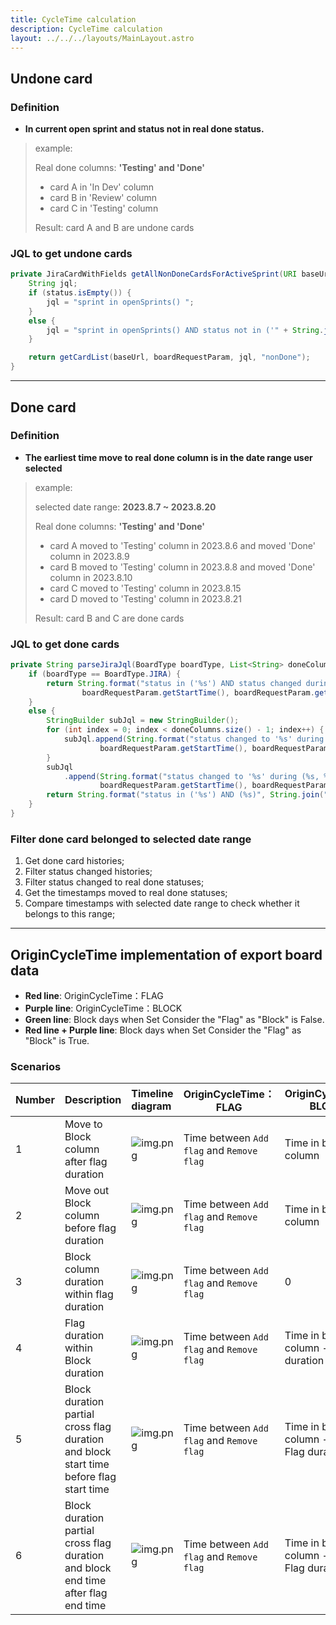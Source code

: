 ```yaml
---
title: CycleTime calculation
description: CycleTime calculation
layout: ../../../layouts/MainLayout.astro
---
```


## Undone card

### Definition

- **In current open sprint and status not in real done status.**

> example:
>
> Real done columns: **'Testing' and 'Done'**
>
> - card A in 'In Dev' column
> - card B in 'Review' column
> - card C in 'Testing' column
>
> Result: card A and B are undone cards

### JQL to get undone cards

```java
private JiraCardWithFields getAllNonDoneCardsForActiveSprint(URI baseUrl, List<String> status, BoardRequestParam boardRequestParam) {
    String jql;
    if (status.isEmpty()) {
        jql = "sprint in openSprints() ";
    }
    else {
        jql = "sprint in openSprints() AND status not in ('" + String.join("','", status) + "')";
    }

    return getCardList(baseUrl, boardRequestParam, jql, "nonDone");
}
```

---

## Done card

### Definition

- **The earliest time move to real done column is in the date range user selected**

> example:
>
> selected date range: **2023.8.7 ~ 2023.8.20**
>
> Real done columns: **'Testing' and 'Done'**
>
> - card A moved to 'Testing' column in 2023.8.6 and moved 'Done' column in 2023.8.9
> - card B moved to 'Testing' column in 2023.8.8 and moved 'Done' column in 2023.8.10
> - card C moved to 'Testing' column in 2023.8.15
> - card D moved to 'Testing' column in 2023.8.21
>
> Result: card B and C are done cards

### JQL to get done cards

```java
private String parseJiraJql(BoardType boardType, List<String> doneColumns, BoardRequestParam boardRequestParam) {
    if (boardType == BoardType.JIRA) {
    	return String.format("status in ('%s') AND status changed during (%s, %s)", String.join("','", doneColumns),
    			boardRequestParam.getStartTime(), boardRequestParam.getEndTime());
    }
    else {
    	StringBuilder subJql = new StringBuilder();
    	for (int index = 0; index < doneColumns.size() - 1; index++) {
    		subJql.append(String.format("status changed to '%s' during (%s, %s) or ", doneColumns.get(index),
    				boardRequestParam.getStartTime(), boardRequestParam.getEndTime()));
    	}
    	subJql
    		.append(String.format("status changed to '%s' during (%s, %s)", doneColumns.get(doneColumns.size() - 1),
    				boardRequestParam.getStartTime(), boardRequestParam.getEndTime()));
    	return String.format("status in ('%s') AND (%s)", String.join("', '", doneColumns), subJql);
    }
}
```

### Filter done card belonged to selected date range

1. Get done card histories;
2. Filter status changed histories;
3. Filter status changed to real done statuses;
4. Get the timestamps moved to real done statuses;
5. Compare timestamps with selected date range to check whether it belongs to this range;

---

## OriginCycleTime implementation of export board data

- **Red line**: OriginCycleTime：FLAG
- **Purple line**: OriginCycleTime：BLOCK
- **Green line**: Block days when Set Consider the "Flag" as "Block" is False.
- **Red line + Purple line**: Block days when Set Consider the "Flag" as "Block" is True.

### Scenarios

| Number | Description                                                                            | Timeline diagram                                                                                                                  | OriginCycleTime：FLAG                     | OriginCycleTime: BLOCK                       |
| :----- | :------------------------------------------------------------------------------------- | :-------------------------------------------------------------------------------------------------------------------------------- | ----------------------------------------- | -------------------------------------------- |
| 1      | Move to Block column after flag duration                                               | ![img.png](https://cdn.staticaly.com/gh/au-heartbeat/data-hosting@main/origincycletime-image/block-after-flag.png)                | Time between `Add flag` and `Remove flag` | Time in block column                         |
| 2      | Move out Block column before flag duration                                             | ![img.png](https://cdn.staticaly.com/gh/au-heartbeat/data-hosting@main/origincycletime-image/block-before-flag.png)               | Time between `Add flag` and `Remove flag` | Time in block column                         |
| 3      | Block column duration within flag duration                                             | ![img.png](https://cdn.staticaly.com/gh/au-heartbeat/data-hosting@main/origincycletime-image/block-witnin-flag.png)               | Time between `Add flag` and `Remove flag` | 0                                            |
| 4      | Flag duration within Block duration                                                    | ![img.png](https://cdn.staticaly.com/gh/au-heartbeat/data-hosting@main/origincycletime-image/flag-within-block.png)               | Time between `Add flag` and `Remove flag` | Time in block column - Flag duration         |
| 5      | Block duration partial cross flag duration and block start time before flag start time | ![img.png](https://cdn.staticaly.com/gh/au-heartbeat/data-hosting@main/origincycletime-image/block-partial-cross-flag-before.png) | Time between `Add flag` and `Remove flag` | Time in block column - Partial Flag duration |
| 6      | Block duration partial cross flag duration and block end time after flag end time      | ![img.png](https://cdn.staticaly.com/gh/au-heartbeat/data-hosting@main/origincycletime-image/block-partial-cross-flag-after.png)  | Time between `Add flag` and `Remove flag` | Time in block column - Partial Flag duration |
